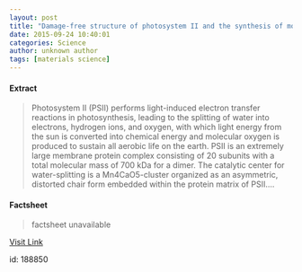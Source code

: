 ```yaml
---
layout: post
title: "Damage-free structure of photosystem II and the synthesis of model compounds for water-oxidation"
date: 2015-09-24 10:40:01
categories: Science
author: unknown author
tags: [materials science]
---
```



#### Extract
>Photosystem II (PSII) performs light-induced electron transfer reactions in photosynthesis, leading to the splitting of water into electrons, hydrogen ions, and oxygen, with which light energy from the sun is converted into chemical energy and molecular oxygen is produced to sustain all aerobic life on the earth. PSII is an extremely large membrane protein complex consisting of 20 subunits with a total molecular mass of 700 kDa for a dimer. The catalytic center for water-splitting is a Mn4CaO5-cluster organized as an asymmetric, distorted chair form embedded within the protein matrix of PSII....

#### Factsheet
>factsheet unavailable

[Visit Link](http://phys.org/news/2015-09-damage-free-photosystem-ii-synthesis-compounds.html)

id:  188850


